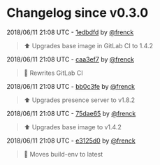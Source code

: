 # Changelog since v0.3.0

2018/06/11 21:08 UTC - [1edbdfd](https://github.com/hassio-addons/addon-happy-bubbles/commit/1edbdfd18e311ecf06449f591528ccbe832e0dc7) by [@frenck](https://github.com/frenck)
> :arrow_up: Upgrades base image in GitLab CI to 1.4.2 

2018/06/11 21:08 UTC - [caa3ef7](https://github.com/hassio-addons/addon-happy-bubbles/commit/caa3ef71b0a64e1927ebf6cc7276b158ae92ba03) by [@frenck](https://github.com/frenck)
> :rocket: Rewrites GitLab CI 

2018/06/11 21:08 UTC - [bb0c3fe](https://github.com/hassio-addons/addon-happy-bubbles/commit/bb0c3fed338339fbb79e8609a7147b8ce6975464) by [@frenck](https://github.com/frenck)
> :arrow_up: Upgrades presence server to v1.8.2 

2018/06/11 21:08 UTC - [75dae65](https://github.com/hassio-addons/addon-happy-bubbles/commit/75dae6566acb4e0365ccc3823679d51dbfdcfb48) by [@frenck](https://github.com/frenck)
> :arrow_up: Upgrades base image to v1.4.2 

2018/06/11 21:08 UTC - [e3125d0](https://github.com/hassio-addons/addon-happy-bubbles/commit/e3125d0025808d37395ad8e6fefb8b52962db298) by [@frenck](https://github.com/frenck)
> :rocket: Moves build-env to latest 

